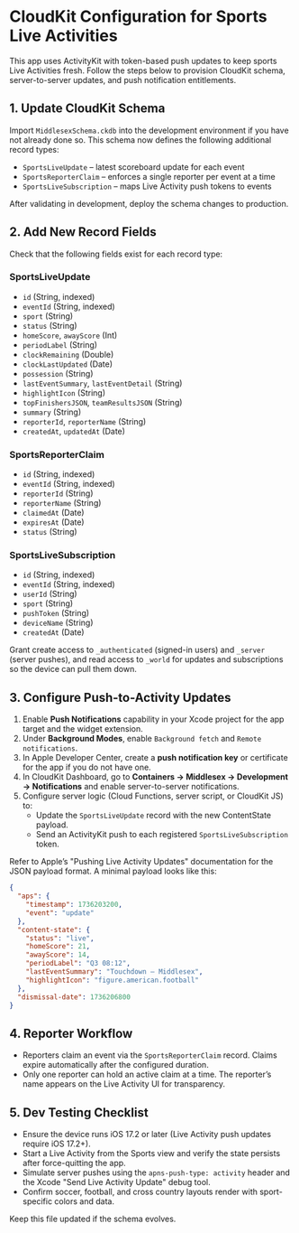 # CloudKit Configuration for Sports Live Activities

This app uses ActivityKit with token-based push updates to keep sports Live Activities fresh. Follow the steps below to provision CloudKit schema, server-to-server updates, and push notification entitlements.

## 1. Update CloudKit Schema

Import `MiddlesexSchema.ckdb` into the development environment if you have not already done so. This schema now defines the following additional record types:

- `SportsLiveUpdate` – latest scoreboard update for each event
- `SportsReporterClaim` – enforces a single reporter per event at a time
- `SportsLiveSubscription` – maps Live Activity push tokens to events

After validating in development, deploy the schema changes to production.

## 2. Add New Record Fields

Check that the following fields exist for each record type:

### SportsLiveUpdate
- `id` (String, indexed)
- `eventId` (String, indexed)
- `sport` (String)
- `status` (String)
- `homeScore`, `awayScore` (Int)
- `periodLabel` (String)
- `clockRemaining` (Double)
- `clockLastUpdated` (Date)
- `possession` (String)
- `lastEventSummary`, `lastEventDetail` (String)
- `highlightIcon` (String)
- `topFinishersJSON`, `teamResultsJSON` (String)
- `summary` (String)
- `reporterId`, `reporterName` (String)
- `createdAt`, `updatedAt` (Date)

### SportsReporterClaim
- `id` (String, indexed)
- `eventId` (String, indexed)
- `reporterId` (String)
- `reporterName` (String)
- `claimedAt` (Date)
- `expiresAt` (Date)
- `status` (String)

### SportsLiveSubscription
- `id` (String, indexed)
- `eventId` (String, indexed)
- `userId` (String)
- `sport` (String)
- `pushToken` (String)
- `deviceName` (String)
- `createdAt` (Date)

Grant create access to `_authenticated` (signed-in users) and `_server` (server pushes), and read access to `_world` for updates and subscriptions so the device can pull them down.

## 3. Configure Push-to-Activity Updates

1. Enable **Push Notifications** capability in your Xcode project for the app target and the widget extension.
2. Under **Background Modes**, enable `Background fetch` and `Remote notifications`.
3. In Apple Developer Center, create a **push notification key** or certificate for the app if you do not have one.
4. In CloudKit Dashboard, go to **Containers → Middlesex → Development → Notifications** and enable server-to-server notifications.
5. Configure server logic (Cloud Functions, server script, or CloudKit JS) to:
   - Update the `SportsLiveUpdate` record with the new ContentState payload.
   - Send an ActivityKit push to each registered `SportsLiveSubscription` token.

Refer to Apple’s "Pushing Live Activity Updates" documentation for the JSON payload format. A minimal payload looks like this:

```json
{
  "aps": {
    "timestamp": 1736203200,
    "event": "update"
  },
  "content-state": {
    "status": "live",
    "homeScore": 21,
    "awayScore": 14,
    "periodLabel": "Q3 08:12",
    "lastEventSummary": "Touchdown – Middlesex",
    "highlightIcon": "figure.american.football"
  },
  "dismissal-date": 1736206800
}
```

## 4. Reporter Workflow

- Reporters claim an event via the `SportsReporterClaim` record. Claims expire automatically after the configured duration.
- Only one reporter can hold an active claim at a time. The reporter’s name appears on the Live Activity UI for transparency.

## 5. Dev Testing Checklist

- Ensure the device runs iOS 17.2 or later (Live Activity push updates require iOS 17.2+).
- Start a Live Activity from the Sports view and verify the state persists after force-quitting the app.
- Simulate server pushes using the `apns-push-type: activity` header and the Xcode "Send Live Activity Update" debug tool.
- Confirm soccer, football, and cross country layouts render with sport-specific colors and data.

Keep this file updated if the schema evolves.
